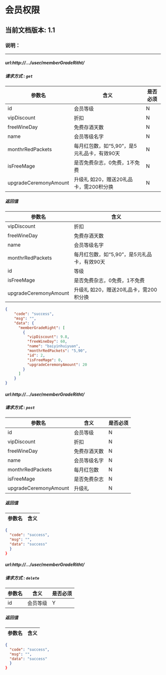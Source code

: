# 会员权限

## 当前文档版本: 1.1

### 说明：

--------------------------------

##### url:http://.../user/memberGradeRitht/
##### 请求方式 : `get`

参数名    | 含义    | 是否必须
-------|--------|-----
id   | 会员等级   |   N
vipDiscount    |  折扣   |   N
freeWineDay   | 免费存酒天数   |   N
name      | 会员等级名字   |   N
monthrRedPackets | 每月红包数，如“5,90”，是5元礼品卡，有效90天   |   N
isFreeMage  | 是否免费杂志，0免费，1不免费   |   N
upgradeCeremonyAmount  | 升级礼 如20，赠送20礼品卡，需200积分换   |   N

##### 返回值

参数名  | 含义
-------------|-------------
vipDiscount    |  折扣
freeWineDay   | 免费存酒天数
name      | 会员等级名字
monthrRedPackets | 每月红包数，如“5,90”，是5元礼品卡，有效90天
id   | 等级
isFreeMage  | 是否免费杂志，0免费，1不免费
upgradeCeremonyAmount  | 升级礼 如20，赠送20礼品卡，需200积分换

```json
{
    "code": "success",
    "msg": "",
    "data": {
      "memberGradeRight": [
        {
          "vipDiscount": 9.8,
          "freeWineDay": 60,
          "name": "baiyinhuiyuan",
          "monthrRedPackets": "5,90",
          "id": 2,
          "isFreeMage": 0,
          "upgradeCeremonyAmount": 20
        }
      ]
    }
}
```



##### url:http://.../user/memberGradeRitht/
##### 请求方式 : `post`

参数名    | 含义    | 是否必须
-------|--------|-----
id   | 会员等级   |   N
vipDiscount    | 折扣 | N
freeWineDay    | 免费存酒天数 | N
name        |  会员等级名字 | N
monthrRedPackets  | 每月红包数 | N
isFreeMage | 是否免费杂志 | N
upgradeCeremonyAmount | 升级礼 | N


##### 返回值

参数名  | 含义
-------------|-------------


```json
{
  "code": "success",
  "msg": "",
  "data": "success"
  }
}
```


##### url:http://.../user/memberGradeRitht/
##### 请求方式 : `delete`

参数名    | 含义    | 是否必须
-------|--------|-----
id   | 会员等级   |   Y



##### 返回值

参数名  | 含义
-------------|-------------


```json
{
  "code": "success",
  "msg": "",
  "data": "success"
  }
}
```



